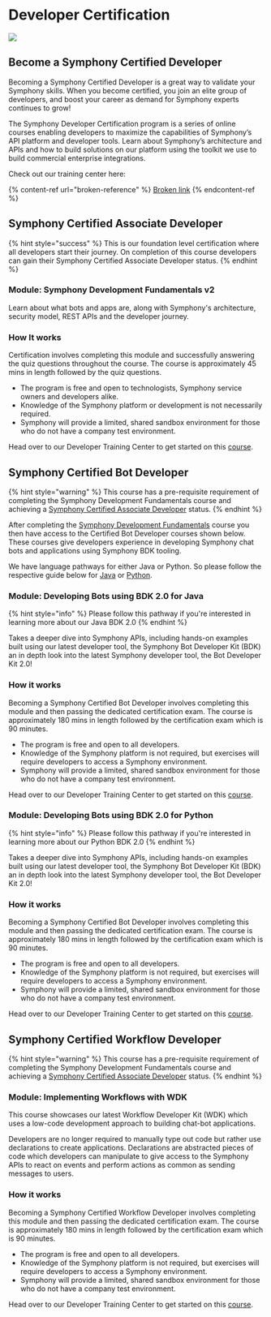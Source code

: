 # Developer Certification

![](../.gitbook/assets/symphony-certification-program-standalone.png)

## Become a Symphony Certified Developer

Becoming a Symphony Certified Developer is a great way to validate your Symphony skills. When you become certified, you join an elite group of developers, and boost your career as demand for Symphony experts continues to grow!

The Symphony Developer Certification program is a series of online courses enabling developers to maximize the capabilities of Symphony’s API platform and developer tools. Learn about Symphony’s architecture and APIs and how to build solutions on our platform using the toolkit we use to build commercial enterprise integrations.

Check out our training center here:

{% content-ref url="broken-reference" %}
[Broken link](broken-reference)
{% endcontent-ref %}

## Symphony Certified Associate Developer <img src="../.gitbook/assets/SY2-Developer-Badges-010721-Associate.png" alt="" data-size="line">

{% hint style="success" %}
This is our foundation level certification where all developers start their journey.  On completion of this course developers can gain their Symphony Certified Associate Developer status.
{% endhint %}

### **Module: Symphony Development Fundamentals v2**

Learn about what bots and apps are, along with Symphony's architecture, security model, REST APIs and the developer journey.&#x20;

### How It works

Certification involves completing this module and successfully answering the quiz questions throughout the course.  The course is approximately 45 mins in length followed by the quiz questions.

* The program is free and open to technologists, Symphony service owners and developers alike.&#x20;
* Knowledge of the Symphony platform or development is not necessarily required.
* Symphony will provide a limited, shared sandbox environment for those who do not have a company test environment.&#x20;

Head over to our Developer Training Center to get started on this [course](https://learn.symphony.com/courses/fundamentals-v2).

## Symphony Certified Bot Developer <img src="../.gitbook/assets/SY2 Developer Badges 040521-Java.png" alt="" data-size="line"> <img src="../.gitbook/assets/SY2 Developer Badges 040521-Python.png" alt="" data-size="line">

{% hint style="warning" %}
This course has a pre-requisite requirement of completing the Symphony Development Fundamentals course and achieving a [Symphony Certified Associate Developer](developer-certification.md#symphony-certified-associate-developer) status.
{% endhint %}

After completing the [Symphony Development Fundamentals](developer-certification.md#module-symphony-development-fundamentals-v2) course you then have access to the Certified Bot Developer courses shown below.  These courses give developers experience in developing Symphony chat bots and applications using Symphony BDK tooling. &#x20;

We have language pathways for either Java or Python.  So please follow the respective guide below for [Java](developer-certification.md#module-developing-bots-using-bdk-2.0-for-java) or [Python](developer-certification.md#module-developing-bots-using-bdk-2.0-for-python).

### Module: Developing Bots using BDK 2.0 for Java <img src="../.gitbook/assets/SY2 Developer Badges 040521-Java.png" alt="" data-size="line">

{% hint style="info" %}
Please follow this pathway if you're interested in learning more about our Java BDK 2.0
{% endhint %}

Takes a deeper dive into Symphony APIs, including hands-on examples built using our latest developer tool, the Symphony Bot Developer Kit (BDK) an in depth look into the latest Symphony developer tool, the Bot Developer Kit 2.0!

### How it works

Becoming a Symphony Certified Bot Developer involves completing this module and then passing the dedicated certification exam.  The course is approximately 180 mins in length followed by the certification exam which is 90 minutes.

* The program is free and open to all developers.
* Knowledge of the Symphony platform is not required, but exercises will require developers to access a Symphony environment.
* Symphony will provide a limited, shared sandbox environment for those who do not have a company test environment.&#x20;

Head over to our Developer Training Center to get started on this [course](https://learn.symphony.com/bundles/java-bot-developer).

### Module: Developing Bots using BDK 2.0 for Python <img src="../.gitbook/assets/SY2 Developer Badges 040521-Python.png" alt="" data-size="line">

{% hint style="info" %}
Please follow this pathway if you're interested in learning more about our Python BDK 2.0
{% endhint %}

Takes a deeper dive into Symphony APIs, including hands-on examples built using our latest developer tool, the Symphony Bot Developer Kit (BDK) an in depth look into the latest Symphony developer tool, the Bot Developer Kit 2.0!

### How it works

Becoming a Symphony Certified Bot Developer involves completing this module and then passing the dedicated certification exam.  The course is approximately 180 mins in length followed by the certification exam which is 90 minutes.

* The program is free and open to all developers.
* Knowledge of the Symphony platform is not required, but exercises will require developers to access a Symphony environment.
* Symphony will provide a limited, shared sandbox environment for those who do not have a company test environment.&#x20;

Head over to our Developer Training Center to get started on this [course](https://learn.symphony.com/bundles/python-bot-developer).

## Symphony Certified Workflow Developer <img src="../.gitbook/assets/SY2-Developer-Badges-111021-Workflow (1) (1).png" alt="" data-size="line">

{% hint style="warning" %}
This course has a pre-requisite requirement of completing the Symphony Development Fundamentals course and achieving a [Symphony Certified Associate Developer](developer-certification.md#symphony-certified-associate-developer) status.
{% endhint %}

### Module: Implementing Workflows with WDK

This course showcases our latest Workflow Developer Kit (WDK) which uses a low-code development approach to building chat-bot applications. &#x20;

Developers are no longer required to manually type out code but rather use declarations to create applications.  Declarations are abstracted pieces of code which developers can manipulate to give access to the Symphony APIs to react on events and perform actions as common as sending messages to users.&#x20;

### How it works

Becoming a Symphony Certified Workflow Developer involves completing this module and then passing the dedicated certification exam.  The course is approximately 180 mins in length followed by the certification exam which is 90 minutes.

* The program is free and open to all developers.
* Knowledge of the Symphony platform is not required, but exercises will require developers to access a Symphony environment.
* Symphony will provide a limited, shared sandbox environment for those who do not have a company test environment.

Head over to our Developer Training Center to get started on this [course](https://learn.symphony.com/bundles/workflow-developer-certification).
